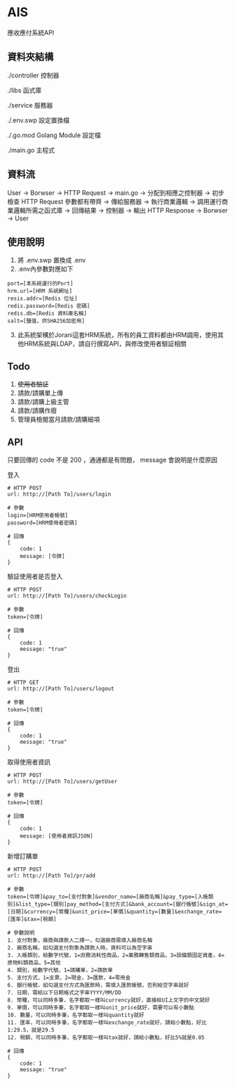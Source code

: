 # AIS
應收應付系統API

## 資料夾結構
./controller 控制器

./libs 函式庫

./service 服務器

./.env.swp 設定置換檔

./.go.mod Golang Module 設定檔

./main.go 主程式

## 資料流
User -> Borwser -> HTTP Request -> main.go -> 分配到相應之控制器 -> 初步檢查 HTTP Request 參數都有帶齊 -> 傳給服務器 -> 執行商業邏輯 -> 調用運行商業邏輯所需之函式庫 -> 回傳結果 -> 控制器 -> 輸出 HTTP Response -> Borwser -> User

## 使用說明
1. 將 .env.swp 置換成 .env
2. .env內參數對應如下
```
port=[本系統運行的Port]
hrm.url=[HRM 系統網址]
resis.addr=[Redis 位址]
redis.password=[Redis 密碼]
redis.db=[Redis 資料庫名稱]
salt=[鹽值，供SHA256加密用]
```
3. 此系統架構於Jorani這套HRM系統，所有的員工資料都由HRM調用，使用其他HRM系統與LDAP，請自行撰寫API，與修改使用者驗証相關

## Todo
1. ~~使用者驗証~~
2. 請款/請購單上傳
3. 請款/請購上級主管
4. 請款/請購作廢
5. 管理員檢閱當月請款/請購細項

## API
只要回傳的 code 不是 200 ，通通都是有問題， message 會說明是什麼原因

登入
```
# HTTP POST
url: http://[Path To]/users/login

# 參數 
login=[HRM使用者帳號]
password=[HRM使用者密碼]

# 回傳 
{
    code: 1
    message: [令牌]
}
```

驗証使用者是否登入
```
# HTTP POST
url: http://[Path To]/users/checkLogin

# 參數
token=[令牌]

# 回傳
{
    code: 1
    message: "true"
}
```

登出
```
# HTTP GET
url: http://[Path To]/users/logout

# 參數
token=[令牌]

# 回傳
{
    code: 1
    message: "true"
}
```

取得使用者資訊
```
# HTTP POST
url: http://[Path To]/users/getUser

# 參數
token=[令牌]

# 回傳
{
    code: 1
    message: [使用者資訊JSON]
}
```

新增訂購單
```
# HTTP POST
url: http://[Path To]/pr/add

# 參數
token=[令牌]&pay_to=[支付對象]&vendor_name=[廠商名稱]&pay_type=[入帳類別]&list_type=[類別]pay_method=[支付方式]&bank_account=[銀行帳號]&sign_at=[日期]&currency=[幣種]&unit_price=[單價]&quantity=[數量]&exchange_rate=[匯率]&tax=[稅額]

# 參數說明
1. 支付對象，廠商與請款人二擇一，勾選廠商需填入廠商名稱
2. 廠商名稱，如勾選支付對象為請款人時，資料可以為空字串
3. 入帳類別，給數字代號，1=庶務消耗性商品，2=業務轉售類商品，3=設備類固定資產，4=原物料類商品，5=其他
4. 類別，給數字代號，1=請購單，2=請款單
5. 支付方式，1=支票，2=現金，3=匯款，4=零用金
6. 銀行帳號，如勾選支付方式為匯款時，需填入匯款帳號，否則給空字串就好
7. 日期，需給以下日期格式之字串YYYY/MM/DD
8. 幣種，可以同時多筆，名字都取一樣叫currency就好，直接給UI上文字的中文就好
9. 單價，可以同時多筆，名字都取一樣叫unit_price就好，需要可以有小數點
10. 數量，可以同時多筆，名字都取一樣叫quantity就好
11. 匯率，可以同時多筆，名字都取一樣叫exchange_rate就好，請給小數點，好比1:29.5，就是29.5
12. 稅額，可以同時多筆，名字都取一樣叫tax就好，請給小數點，好比5%就是0.05

# 回傳
{
    code: 1
    message: "true"
}
```